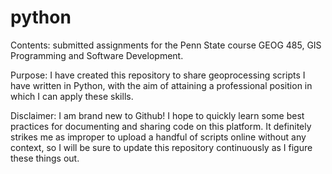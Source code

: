 # python
Contents: submitted assignments for the Penn State course GEOG 485, GIS Programming and Software Development.

Purpose: I have created this repository to share geoprocessing scripts I have written in Python, with the aim of attaining a professional position in which I can apply these skills.

Disclaimer: I am brand new to Github! I hope to quickly learn some best practices for documenting and sharing code on this platform. It definitely strikes me as improper to upload a handful of scripts online without any context, so I will be sure to update this repository continuously as I figure these things out.
